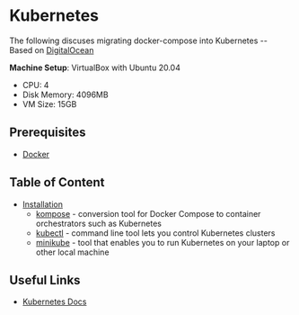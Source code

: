 # Kubernetes
The following discuses migrating docker-compose into Kubernetes -- Based on [DigitalOcean](https://www.digitalocean.com/community/tutorials/how-to-migrate-a-docker-compose-workflow-to-kubernetes#:~:text=1%20Prerequisites.%20...%202%20Step%201%20%E2%80%94%20Installing,Database%20Service%20and%20an%20Application%20Init%20Container.%20)

**Machine Setup**: VirtualBox with Ubuntu 20.04 
* CPU: 4 
* Disk Memory: 4096MB 
* VM Size: 15GB


## Prerequisites
* [Docker](../Docker%20Mastery%20with%20Kubernetes%20&%20Swarm/Docker/docker_io_install.sh)


## Table of Content
* [Installation](installation.md) 
  * [kompose](installation.md#kompose) - conversion tool for Docker Compose to container orchestrators such as Kubernetes
  * [kubectl](installation.md#kubectl) - command line tool lets you control Kubernetes clusters
  * [minikube](installation.md#minikube) - tool that enables you to run Kubernetes on your laptop or other local machine

## Useful Links 
* [Kubernetes Docs](https://kubernetes.io/docs/reference/)

